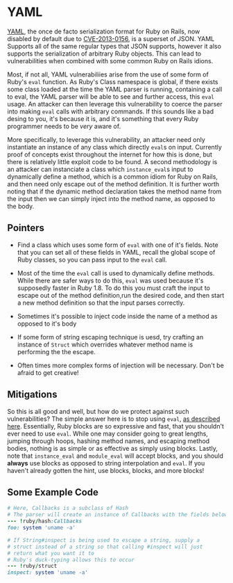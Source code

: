 # YAML

[YAML](http://www.yaml.org), the once de facto serialization format for Ruby on Rails, now disabled by default due to [CVE-2013-0156]([https://cve.mitre.org/cgi-bin/cvename.cgi?name=CVE-2013-0156), is a superset of JSON.  YAML Supports all of the same regular types that JSON supports, however it also supports the serialization of arbitrary Ruby objects.  This can lead to vulnerabilities when combined with some common Ruby on Rails idions.

Most, if not all, YAML vulnerabiliies arise from the use of some form of Ruby's `eval` function.  As Ruby's Class namespace is global, if there exists some class loaded at the time the YAML parser is running, containing a call to eval, the YAML parser will be able to see and further access, this `eval` usage.  An attacker can then leverage this vulnerability to coerce the parser into making `eval` calls with arbitrary commands.  If this sounds like a bad desing to you, it's because it is, and it's something that every Ruby programmer needs to be *very* aware of.

More specifically, to leverage this vulnerability, an attacker need only instantiate an instance of any class which directly `eval`s on input.  Currently proof of concepts exist throughout the internet for how this is done, but there is relatively little exploit code to be found.  A second methodology is an attacker can instanciate a class which `instance_eval`s input to dynamically define a method, which is a common idiom for Ruby on Rails, and then need only escape out of the method definition.  It is further worth noting that if the dynamic method declaration takes the method name from the input then we can simply inject into the method name, as opposed to the body.

## Pointers

* Find a class which uses some form of `eval` with one of it's fields. Note that you can set all of these fields in YAML, recall the global scope of Ruby classes, so you can pass input to the `eval` call.

* Most of the time the `eval` call is used to dynamically define methods. While there are safer ways to do this, `eval` was used because it's supposedly faster in Ruby 1.8.  To do this you must craft the input to escape out of the method definition,run the desired code, and then start a new method definition so that the input parses correctly.

* Sometimes it's possible to inject code inside the name of a method as opposed to it's body

* If some form of string escaping technique is uesd, try crafting an instance of `Struct` which overrides whatever method name is performing the the escape.

* Often times more complex forms of injection will be necessary.  Don't be afraid to get creative!


## Mitigations

So this is all good and well, but how do we protect against such vulnerabilities?  The simple answer here is to stop using `eval`, [as described here](http://postmodern.github.io/2013/03/07/its-simple-we-kill-eval.html).  Essentially, Ruby blocks are so expressive and fast, that you shouldn't ever need to use `eval`.  While one may consider going to great lengths, jumping through hoops, hashing method names, and escaping method bodies, nothing is as simple or as effective as simply using blocks.  Lastly, note that `instance_eval` and `module_eval` will accept blocks, and you should **always** use blocks as opposed to string interpolation and `eval`.  If you haven't already gotten the hint, use blocks, blocks, and more blocks!


## Some Example Code
```ruby
# Here, Callbacks is a subclass of Hash
# The parser will create an instance of Callbacks with the fields below
--- !ruby/hash:Callbacks
foo: system 'uname -a'

# If String#inspect is being used to escape a string, supply a
# struct instead of a string so that calling #inspect will just
# return what you want it to
# Ruby's duck-typing allows this to occur
--- !ruby/struct
inspect: system 'uname -a'
```



